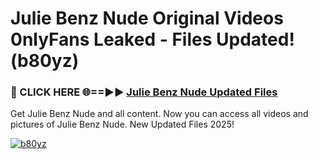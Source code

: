 # Julie Benz Nude Original Videos 0nlyFans Leaked - Files Updated! (b80yz)

<h3>🔴 CLICK HERE 🌐==►► <a href="https://tinyurl.com/52m3yx9h" rel="nofollow">Julie Benz Nude Updated Files</a></h3>

Get Julie Benz Nude and all content. Now you can access all videos and pictures of Julie Benz Nude. New Updated Files 2025!

[![b80yz](https://i.imgur.com/TnHtlc8.gif)](https://tinyurl.com/52m3yx9h)
